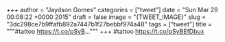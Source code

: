 
+++
author = "Jaydson Gomes"
categories = ["tweet"]
date = "Sun Mar 29 00:08:22 +0000 2015"
draft = false
image = "{TWEET_IMAGE}"
slug = "3dc298ce7b9ffafb892a7447b1f27bebbf974a48"
tags = ["tweet"]
title = """#tattoo https://t.co/pSyB..."""
+++
#tattoo https://t.co/pSyBEfDbux
